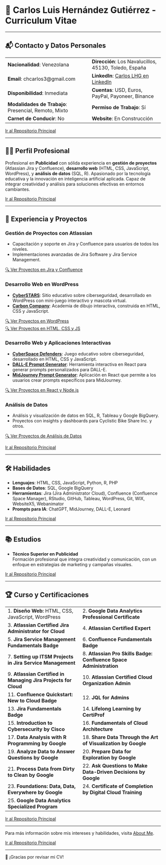 # 📄 Carlos Luis Hernández Gutiérrez - Curriculum Vitae

---

## 📬 Contacto y Datos Personales

<table>
  <tr>
    <td><strong>Nacionalidad</strong>: Venezolana</td>
    <td><strong>Dirección</strong>: Los Navalucillos, 45130, Toledo, España</td>
  </tr>
  <tr>
    <td><strong>Email</strong>: chcarlos3@gmail.com</td>
    <td><strong>LinkedIn</strong>: <a href="https://www.linkedin.com/in/carloslhg">Carlos LHG en LinkedIn</a></td>
  </tr>
  <tr>
    <td><strong>Disponibilidad</strong>: Inmediata</td>
    <td><strong>Cuentas</strong>: USD, Euros, PayPal, Payoneer, Binance</td>
  </tr>
  <tr>
    <td><strong>Modalidades de Trabajo</strong>: Presencial, Remoto, Mixto</td>
    <td><strong>Permiso de Trabajo</strong>: Sí</td>
  </tr>
  <tr>
    <td><strong>Carnet de Conducir</strong>: No</td>
    <td><strong>Website</strong>: En Construcción</td>
  </tr>
</table>

[Ir al Repositorio Principal](../../)

---

## 🧑‍💼 Perfil Profesional

Profesional en **Publicidad** con sólida experiencia en **gestión de proyectos** (Atlassian Jira y Confluence), **desarrollo web** (HTML, CSS, JavaScript, WordPress), y **análisis de datos** (SQL, R). Apasionado por la tecnología educativa y la innovación en inteligencia artificial aplicada. Capaz de integrar creatividad y análisis para soluciones efectivas en entornos cambiantes.

[Ir al Repositorio Principal](../../)

---

## 💼 Experiencia y Proyectos

### Gestión de Proyectos con Atlassian
- Capacitación y soporte en Jira y Confluence para usuarios de todos los niveles.
- Implementaciones avanzadas de Jira Software y Jira Service Management.

[🔍 Ver Proyectos en Jira y Confluence](../../Atlassian)

### Desarrollo Web en WordPress
- **[CyberSTARS](../../WordPress%20Development/Proyectos/CyberSTARS/)**: Sitio educativo sobre ciberseguridad, desarrollado en WordPress con mini-juego interactivo y mascota virtual.
- **[Carbon Company](../../HTML%20CSS%20&%20JS%20Projects/Proyectos/Carbon%20Company/)**: Academia de dibujo interactiva, construida en HTML, CSS y JavaScript.

[🔍 Ver Proyectos en WordPress](../../WordPress%20Development)  
[🔍 Ver Proyectos en HTML, CSS y JS](../../HTML%20CSS%20&%20JS%20Projects)

### Desarrollo Web y Aplicaciones Interactivas
- **[CyberSpace Defenders](../../HTML%20CSS%20&%20JS%20Projects/Proyectos/CyberSpace%20Defenders/)**: Juego educativo sobre ciberseguridad, desarrollado en HTML, CSS y JavaScript.
- **[DALL-E Prompt Generator](../../React%20&%20Node.js%20Projects/Proyectos/DALL-E%20Prompt%20Generator/)**: Herramienta interactiva en React para generar prompts personalizados para DALL-E.
- **[MidJourney Prompt Generator](../../React%20&%20Node.js%20Projects/Proyectos/MidJourney%20Prompt%20Generator/)**: Aplicación en React que permite a los usuarios crear prompts específicos para MidJourney.

[🔍 Ver Proyectos en React y Node.js](../../React%20&%20Node.js%20Projects)

### Análisis de Datos
- Análisis y visualización de datos en SQL, R, Tableau y Google BigQuery.
- Proyectos con insights y dashboards para Cyclistic Bike Share Inc. y otros.

[🔍 Ver Proyectos de Análisis de Datos](../../Data%20Analysis%20Projects)

[Ir al Repositorio Principal](../../)

---

## 🛠️ Habilidades

- **Lenguajes**: HTML, CSS, JavaScript, Python, R, PHP
- **Bases de Datos**: SQL, Google BigQuery
- **Herramientas**: Jira (Jira Administrator Cloud), Confluence (Confluence Space Manager), RStudio, GitHub, Tableau, WordPress, Git, WIX, WebsiteX5, Webanimator
- **Prompts para IA**: ChatGPT, MidJourney, DALL-E, Leonard

[Ir al Repositorio Principal](../../)

---

## 📚 Estudios

- **Técnico Superior en Publicidad**  
  Formación profesional que integra creatividad y comunicación, con un enfoque en estrategias de marketing y campañas visuales.

[Ir al Repositorio Principal](../../)

---

## 🏆 Curso y Certificaciones

<table>
  <tr>
    <td>1. <strong>Diseño Web:</strong> HTML, CSS, JavaScript, WordPress</td>
    <td>2. <strong>Google Data Analytics Professional Certificate</strong></td>
  </tr>
  <tr>
    <td>3. <strong>Atlassian Certified Jira Administrator for Cloud</strong></td>
    <td>4. <strong>Atlassian Certified Expert</strong></td>
  </tr>
  <tr>
    <td>5. <strong>Jira Service Management Fundamentals Badge</strong></td>
    <td>6. <strong>Confluence Fundamentals Badge</strong></td>
  </tr>
  <tr>
    <td>7. <strong>Setting up ITSM Projects in Jira Service Management</strong></td>
    <td>8. <strong>Atlassian Pro Skills Badge: Confluence Space Administration</strong></td>
  </tr>
  <tr>
    <td>9. <strong>Atlassian Certified in Managing Jira Projects for Cloud</strong></td>
    <td>10. <strong>Atlassian Certified Cloud Organization Admin</strong></td>
  </tr>
  <tr>
    <td>11. <strong>Confluence Quickstart: New to Cloud Badge</strong></td>
    <td>12. <strong>JQL for Admins</strong></td>
  </tr>
  <tr>
    <td>13. <strong>Jira Fundamentals Badge</strong></td>
    <td>14. <strong>Lifelong Learning by CertiProf</strong></td>
  </tr>
  <tr>
    <td>15. <strong>Introduction to Cybersecurity by Cisco</strong></td>
    <td>16. <strong>Fundamentals of Cloud Architecture</strong></td>
  </tr>
  <tr>
    <td>17. <strong>Data Analysis with R Programming by Google</strong></td>
    <td>18. <strong>Share Data Through the Art of Visualization by Google</strong></td>
  </tr>
  <tr>
    <td>19. <strong>Analyze Data to Answer Questions by Google</strong></td>
    <td>20. <strong>Prepare Data for Exploration by Google</strong></td>
  </tr>
  <tr>
    <td>21. <strong>Process Data from Dirty to Clean by Google</strong></td>
    <td>22. <strong>Ask Questions to Make Data-Driven Decisions by Google</strong></td>
  </tr>
  <tr>
    <td>23. <strong>Foundations: Data, Data, Everywhere by Google</strong></td>
    <td>24. <strong>Certificate of Completion by Digital Cloud Training</strong></td>
  </tr>
  <tr>
    <td>25. <strong>Google Data Analytics Specialized Program</strong></td>
    <td></td>
  </tr>
</table>

[Ir al Repositorio Principal](../../)

---

Para más información sobre mis intereses y habilidades, visita [About Me](../).

[Ir al Repositorio Principal](../../)

---

🙏 ¡Gracias por revisar mi CV!
